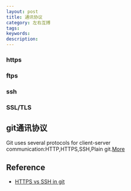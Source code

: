 ```yaml
---
layout: post
title: 通讯协议
category: 左右互搏
tags: 
keywords: 
description: 
---
```




### https

### ftps

### ssh

### SSL/TLS

## git通讯协议

Git uses several protocols for client-server communication:HTTP,HTTPS,SSH,Plain git.[More](https://ourtechroom.com/tech/https-vs-ssh-in-git/)


## Reference

* [HTTPS vs SSH in git](https://ourtechroom.com/tech/https-vs-ssh-in-git/)